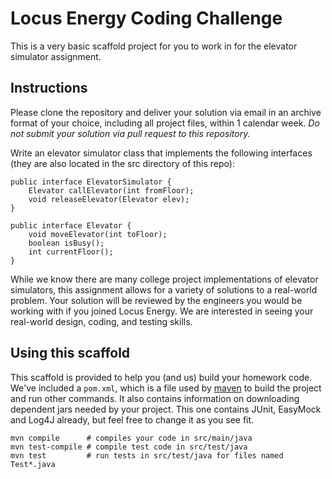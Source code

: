 # Locus Energy Coding Challenge

This is a very basic scaffold project for you to work in for the elevator simulator assignment.

## Instructions

Please clone the repository and deliver your solution via email in an archive format of your choice, including all project files, within 1 calendar week.  _Do not submit your solution via pull request to this repository._

Write an elevator simulator class that implements the following interfaces (they are also located in the src directory of this repo):

    public interface ElevatorSimulator {
        Elevator callElevator(int fromFloor);
        void releaseElevator(Elevator elev);
    }
    
    public interface Elevator {
        void moveElevator(int toFloor);
        boolean isBusy();
        int currentFloor();
    }

While we know there are many college project implementations of elevator simulators, this assignment allows for a variety of solutions to a real-world problem.  Your solution will be reviewed by the engineers you would be working with if you joined Locus Energy.  We are interested in seeing your real-world design, coding, and testing skills.

## Using this scaffold

This scaffold is provided to help you (and us) build your homework code. 
We've included a `pom.xml`, which is a file used by [maven][maven] to build the project and run other commands.   It also contains information on downloading dependent jars needed by your project.  This one contains JUnit, EasyMock and Log4J already, but feel free to change it as you see fit.

    mvn compile      # compiles your code in src/main/java
    mvn test-compile # compile test code in src/test/java
    mvn test         # run tests in src/test/java for files named Test*.java


[maven]:http://maven.apache.org/



